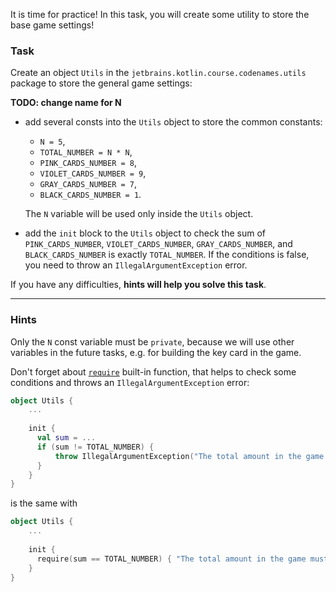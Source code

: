 It is time for practice!
In this task, you will create some utility to store the base game settings!

### Task

Create an object `Utils` in the `jetbrains.kotlin.course.codenames.utils` package to store the general game settings:

**TODO: change name for N**

- add several consts into the `Utils` object to store the common constants:
  - `N = 5`, 
  - `TOTAL_NUMBER = N * N`, 
  - `PINK_CARDS_NUMBER = 8`, 
  - `VIOLET_CARDS_NUMBER = 9`, 
  - `GRAY_CARDS_NUMBER = 7`, 
  - `BLACK_CARDS_NUMBER = 1`.
  
  The `N` variable will be used only inside the `Utils` object.
- add the `init` block to the `Utils` object to check the sum of `PINK_CARDS_NUMBER`, `VIOLET_CARDS_NUMBER`, `GRAY_CARDS_NUMBER`, and `BLACK_CARDS_NUMBER` is exactly `TOTAL_NUMBER`.
  If the conditions is false, you need to throw an `IllegalArgumentException` error.

If you have any difficulties, **hints will help you solve this task**.

----

### Hints

<div class="hint" title="Access modifiers">
  
  Only the `N` const variable must be `private`, because we will use other variables in the future tasks, 
  e.g. for building the key card in the game.
</div>

<div class="hint" title="The require built-in function">
  
Don't forget about [`require`](https://kotlinlang.org/api/latest/jvm/stdlib/kotlin/require.html) built-in function, that helps to check some conditions and throws an `IllegalArgumentException` error:

```kotlin
object Utils {
    ...
  
    init {
      val sum = ...
      if (sum != TOTAL_NUMBER) {
          throw IllegalArgumentException("The total amount in the game must be: $TOTAL_NUMBER")
      }
    }
}
```

is the same with 

```kotlin
object Utils {
    ...
  
    init {
      require(sum == TOTAL_NUMBER) { "The total amount in the game must be: $TOTAL_NUMBER" }
    }
}
```

</div>

